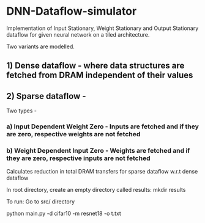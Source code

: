 # DNN-Dataflow-simulator
 Implementation of Input Stationary, Weight Stationary and Output Stationary dataflow for given neural network on a tiled architecture.

Two variants are modelled.

## 1) Dense dataflow - where data structures are fetched from DRAM independent of their values
## 2) Sparse dataflow -
Two types -
### a) Input Dependent Weight Zero - Inputs are fetched and if they are zero, respective weights are not fetched
### b) Weight Dependent Input Zero - Weights are fetched and if they are zero, respective inputs are not fetched

Calculates reduction in total DRAM transfers for sparse dataflow w.r.t dense dataflow


In root directory, create an empty directory called results:
mkdir results

To run:
Go to src/ directory

python main.py -d cifar10 -m resnet18 -o t.txt





 
